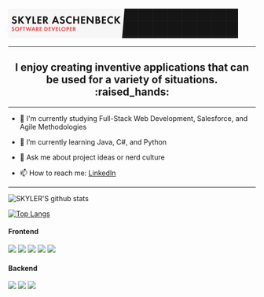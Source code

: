 ![HEADER](https://github.com/saschenbeck/saschenbeck/blob/main/RotatingBanner.gif)

---
<h2 align="center"> I enjoy creating inventive applications that can be used for a variety of situations. :raised_hands:</h2>

---

* 🔭 I'm currently studying Full-Stack Web Development, Salesforce, and Agile Methodologies
* 🌱 I’m currently learning Java, C#, and Python
* 💬 Ask me about project ideas or nerd culture

*  📫 How to reach me: [LinkedIn](https://www.linkedin.com/in/skyler-aschenbeck)

---

<!--
**saschenbeck/saschenbeck** is a ✨ _special_ ✨ repository because its `README.md` (this file) appears on your GitHub profile.
Here are some ideas to get you started:

- 🔭 I’m currently working on ...
- 🌱 I’m currently learning ...
- 👯 I’m looking to collaborate on ...
- 🤔 I’m looking for help with ...
- 💬 Ask me about ...
- 📫 How to reach me: ...
- 😄 Pronouns: ...
- ⚡ Fun fact: ...
-->

![SKYLER'S github stats](https://github-readme-stats.vercel.app/api?username=saschenbeck&show_icons=true&theme=highcontrast&count_private=true&hide=stars,issues)


[![Top Langs](https://github-readme-stats.vercel.app/api/top-langs/?username=saschenbeck&theme=highcontrast&layout=compact)](https://github.com/saschenbeck/github-readme-stats)


#### Frontend
<p float="left">
  <img src="https://img.shields.io/badge/javascript%20-%23323330.svg?&style=for-the-badge&logo=javascript&logoColor=%23F7DF1E"/>
  <img src="https://img.shields.io/badge/html5%20-%23E34F26.svg?&style=for-the-badge&logo=html5&logoColor=white"/>
  <img src="https://img.shields.io/badge/css3%20-%231572B6.svg?&style=for-the-badge&logo=css3&logoColor=white"/>
  <img src="https://img.shields.io/badge/bootstrap%20-%23563D7C.svg?&style=for-the-badge&logo=bootstrap&logoColor=white"/>
  <img src="https://img.shields.io/badge/jquery%20-%230769AD.svg?&style=for-the-badge&logo=jquery&logoColor=white"/>
</p>



#### Backend
<p float="left">
  <img src="https://img.shields.io/badge/spring%20-%236DB33F.svg?&style=for-the-badge&logo=spring&logoColor=white"/>
  <img src="https://img.shields.io/badge/java-%23ED8B00.svg?&style=for-the-badge&logo=java&logoColor=white"/>
  <img src="https://img.shields.io/badge/mysql-%2300f.svg?&style=for-the-badge&logo=mysql&logoColor=white"/>
</p>

